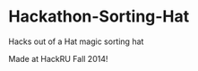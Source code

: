 Hackathon-Sorting-Hat
=====================

Hacks out of a Hat magic sorting hat

Made at HackRU Fall 2014!
